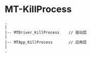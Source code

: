 # MT-KillProcess

```
.
|
|-- MTDriver_KillProcess	// 驱动层
|
|-- MTApp_KillProcess		// 应用层
|            
.
```
